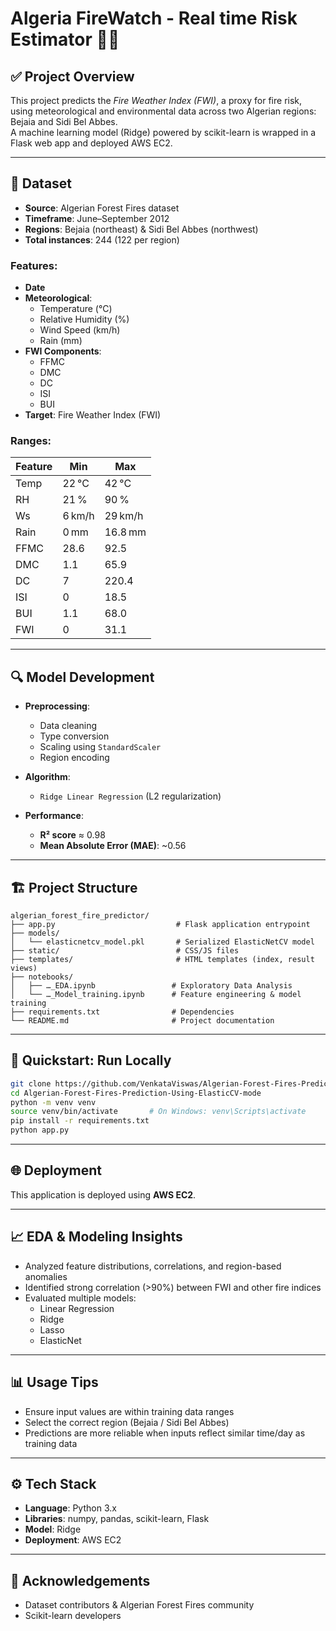 # Algeria FireWatch - Real time Risk Estimator 🌲🔥

## ✅ Project Overview
This project predicts the *Fire Weather Index (FWI)*, a proxy for fire risk, using meteorological and environmental data across two Algerian regions: Bejaia and Sidi Bel Abbes.  
A machine learning model (Ridge) powered by scikit-learn is wrapped in a Flask web app and deployed AWS EC2.

---

## 📁 Dataset

- **Source**: Algerian Forest Fires dataset  
- **Timeframe**: June–September 2012  
- **Regions**: Bejaia (northeast) & Sidi Bel Abbes (northwest)  
- **Total instances**: 244 (122 per region)  

### Features:

- **Date**  
- **Meteorological**:  
  - Temperature (°C)  
  - Relative Humidity (%)  
  - Wind Speed (km/h)  
  - Rain (mm)  
- **FWI Components**:  
  - FFMC  
  - DMC  
  - DC  
  - ISI  
  - BUI  
- **Target**: Fire Weather Index (FWI)

### Ranges:

| Feature | Min | Max |
|--------|------|------|
| Temp | 22 °C | 42 °C |
| RH | 21 % | 90 % |
| Ws | 6 km/h | 29 km/h |
| Rain | 0 mm | 16.8 mm |
| FFMC | 28.6 | 92.5 |
| DMC | 1.1 | 65.9 |
| DC | 7 | 220.4 |
| ISI | 0 | 18.5 |
| BUI | 1.1 | 68.0 |
| FWI | 0 | 31.1 |

---

## 🔍 Model Development

- **Preprocessing**:  
  - Data cleaning  
  - Type conversion  
  - Scaling using `StandardScaler`  
  - Region encoding

- **Algorithm**:  
  - `Ridge Linear Regression` (L2 regularization)


- **Performance**:
  - **R² score** ≈ 0.98  
  - **Mean Absolute Error (MAE)**: ~0.56

---

## 🏗️ Project Structure

```
algerian_forest_fire_predictor/
├── app.py                           # Flask application entrypoint
├── models/
│   └── elasticnetcv_model.pkl       # Serialized ElasticNetCV model
├── static/                          # CSS/JS files
├── templates/                       # HTML templates (index, result views)
├── notebooks/
│   ├── …_EDA.ipynb                 # Exploratory Data Analysis
│   └── …_Model_training.ipynb      # Feature engineering & model training
├── requirements.txt                # Dependencies
└── README.md                       # Project documentation
```

---

## 🚀 Quickstart: Run Locally

```bash
git clone https://github.com/VenkataViswas/Algerian-Forest-Fires-Prediction-Using-ElasticCV-mode.git
cd Algerian-Forest-Fires-Prediction-Using-ElasticCV-mode
python -m venv venv
source venv/bin/activate       # On Windows: venv\Scripts\activate
pip install -r requirements.txt
python app.py
```

---

## 🌐 Deployment

This application is deployed using **AWS EC2**.  

---

## 📈 EDA & Modeling Insights

- Analyzed feature distributions, correlations, and region-based anomalies  
- Identified strong correlation (>90%) between FWI and other fire indices  
- Evaluated multiple models:
  - Linear Regression  
  - Ridge  
  - Lasso  
  - ElasticNet
---

## 📊 Usage Tips

- Ensure input values are within training data ranges  
- Select the correct region (Bejaia / Sidi Bel Abbes)  
- Predictions are more reliable when inputs reflect similar time/day as training data  

---

## ⚙️ Tech Stack

- **Language**: Python 3.x  
- **Libraries**: numpy, pandas, scikit-learn, Flask  
- **Model**: Ridge
- **Deployment**: AWS EC2


---

## 🤝 Acknowledgements

- Dataset contributors & Algerian Forest Fires community  
- Scikit-learn developers  

